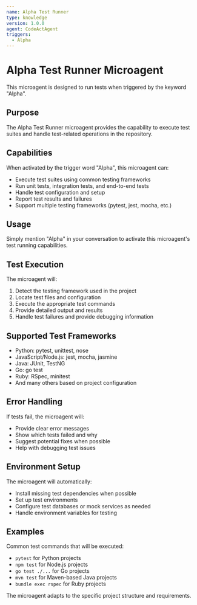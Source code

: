 ```yaml
---
name: Alpha Test Runner
type: knowledge
version: 1.0.0
agent: CodeActAgent
triggers:
  - Alpha
---
```


# Alpha Test Runner Microagent

This microagent is designed to run tests when triggered by the keyword "Alpha".

## Purpose

The Alpha Test Runner microagent provides the capability to execute test suites and handle test-related operations in the repository.

## Capabilities

When activated by the trigger word "Alpha", this microagent can:

- Execute test suites using common testing frameworks
- Run unit tests, integration tests, and end-to-end tests
- Handle test configuration and setup
- Report test results and failures
- Support multiple testing frameworks (pytest, jest, mocha, etc.)

## Usage

Simply mention "Alpha" in your conversation to activate this microagent's test running capabilities.

## Test Execution

The microagent will:

1. Detect the testing framework used in the project
2. Locate test files and configuration
3. Execute the appropriate test commands
4. Provide detailed output and results
5. Handle test failures and provide debugging information

## Supported Test Frameworks

- Python: pytest, unittest, nose
- JavaScript/Node.js: jest, mocha, jasmine
- Java: JUnit, TestNG
- Go: go test
- Ruby: RSpec, minitest
- And many others based on project configuration

## Error Handling

If tests fail, the microagent will:
- Provide clear error messages
- Show which tests failed and why
- Suggest potential fixes when possible
- Help with debugging test issues

## Environment Setup

The microagent will automatically:
- Install missing test dependencies when possible
- Set up test environments
- Configure test databases or mock services as needed
- Handle environment variables for testing

## Examples

Common test commands that will be executed:
- `pytest` for Python projects
- `npm test` for Node.js projects
- `go test ./...` for Go projects
- `mvn test` for Maven-based Java projects
- `bundle exec rspec` for Ruby projects

The microagent adapts to the specific project structure and requirements.